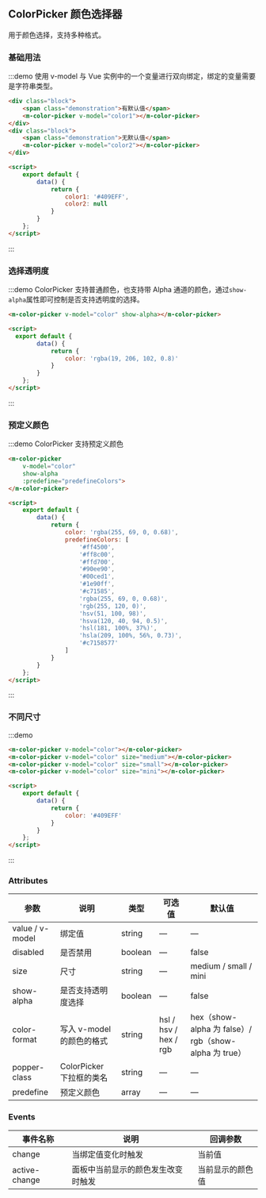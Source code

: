 ## ColorPicker 颜色选择器

用于颜色选择，支持多种格式。

### 基础用法

:::demo 使用 v-model 与 Vue 实例中的一个变量进行双向绑定，绑定的变量需要是字符串类型。
```html
<div class="block">
    <span class="demonstration">有默认值</span>
    <m-color-picker v-model="color1"></m-color-picker>
</div>
<div class="block">
    <span class="demonstration">无默认值</span>
    <m-color-picker v-model="color2"></m-color-picker>
</div>

<script>
    export default {
        data() {
            return {
                color1: '#409EFF',
                color2: null
            }
        }
    };
</script>
```
:::


### 选择透明度

:::demo ColorPicker 支持普通颜色，也支持带 Alpha 通道的颜色，通过`show-alpha`属性即可控制是否支持透明度的选择。
```html
<m-color-picker v-model="color" show-alpha></m-color-picker>

<script>
  export default {
        data() {
            return {
                color: 'rgba(19, 206, 102, 0.8)'
            }
        }
    };
</script>
```
:::

### 预定义颜色

:::demo ColorPicker 支持预定义颜色
```html
<m-color-picker
    v-model="color"
    show-alpha
    :predefine="predefineColors">
</m-color-picker>

<script>
    export default {
        data() {
            return {
                color: 'rgba(255, 69, 0, 0.68)',
                predefineColors: [
                    '#ff4500',
                    '#ff8c00',
                    '#ffd700',
                    '#90ee90',
                    '#00ced1',
                    '#1e90ff',
                    '#c71585',
                    'rgba(255, 69, 0, 0.68)',
                    'rgb(255, 120, 0)',
                    'hsv(51, 100, 98)',
                    'hsva(120, 40, 94, 0.5)',
                    'hsl(181, 100%, 37%)',
                    'hsla(209, 100%, 56%, 0.73)',
                    '#c7158577'
                ]
            }
        }
    };
</script>
```
:::

### 不同尺寸

:::demo
```html
<m-color-picker v-model="color"></m-color-picker>
<m-color-picker v-model="color" size="medium"></m-color-picker>
<m-color-picker v-model="color" size="small"></m-color-picker>
<m-color-picker v-model="color" size="mini"></m-color-picker>

<script>
    export default {
        data() {
            return {
                color: '#409EFF'
            }
        }
    };
</script>
```
:::

### Attributes
| 参数      | 说明    | 类型      | 可选值       | 默认值   |
|---------- |-------- |---------- |-------------  |-------- |
| value / v-model | 绑定值 | string | — | — |
| disabled | 是否禁用 | boolean | — | false |
| size | 尺寸 | string | — | medium / small / mini |
| show-alpha | 是否支持透明度选择 | boolean | — | false |
| color-format | 写入 v-model 的颜色的格式 | string | hsl / hsv / hex / rgb | hex（show-alpha 为 false）/ rgb（show-alpha 为 true） |
| popper-class | ColorPicker 下拉框的类名 | string | — | — |
| predefine | 预定义颜色 | array | — | — |

### Events
| 事件名称      | 说明    | 回调参数      |
|---------- |-------- |---------- |
| change | 当绑定值变化时触发 | 当前值 |
| active-change | 面板中当前显示的颜色发生改变时触发 | 当前显示的颜色值 |